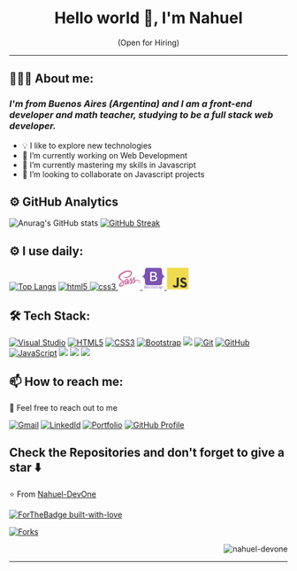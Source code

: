 <!--
All inbuilt themes :-
dark, radical, merko, gruvbox, tokyonight, onedark, cobalt, synthwave, highcontrast, dracula, github_dark
-->

<h1 align="center"> Hello world 👋, I'm Nahuel </h1>
<p align="center"> (Open for Hiring)</p>

***************************************************************

## 👨🏻‍💻 About me:

### *I'm from Buenos Aires (Argentina) and I am a front-end developer and math teacher, studying to be a full stack web developer.*

- 💡  I like to explore new technologies
- 🔭 I’m currently working on Web Development
- 🌱 I’m currently mastering my skills in Javascript  
- 👯 I’m looking to collaborate on Javascript projects

## ⚙️ GitHub Analytics
![Anurag's GitHub stats](https://github-readme-stats.vercel.app/api?username=nahuel-devone&show_icons=true&theme=github_dark)
[![GitHub Streak](https://github-readme-streak-stats.herokuapp.com?user=nahuel-devone&theme=holi-theme&hide_border=true&date_format=M%20j%5B%2C%20Y%5D)](https://git.io/streak-stats)

## ⚙️ I use daily: 
[![Top Langs](https://github-readme-stats.vercel.app/api/top-langs/?username=nahuel-devone&layout=compact&theme=github_dark&hide_border=true)](https://github.com/nahuel-devone)
<a href="https://developer.mozilla.org/en-US/docs/Web/HTML" target="_blank" rel="noreferrer"> <img src="https://cdn.jsdelivr.net/gh/devicons/devicon/icons/html5/html5-original-wordmark.svg" alt="html5" width="40" height="40"/> </a> <a href="https://developer.mozilla.org/en-US/docs/Web/CSS" target="_blank" rel="noreferrer"> <img src="https://cdn.jsdelivr.net/gh/devicons/devicon/icons/css3/css3-original-wordmark.svg" alt="css3" width="40" height="40"/> </a>
<a href="https://sass-lang.com" target="_blank"> <img src="https://raw.githubusercontent.com/devicons/devicon/master/icons/sass/sass-original.svg" alt="sass" width="40" height="40"/> </a>
<a href="https://getbootstrap.com" target="_blank"> <img src="https://raw.githubusercontent.com/devicons/devicon/master/icons/bootstrap/bootstrap-plain-wordmark.svg" alt="bootstrap" width="40" height="40"/> </a>
<a href="https://developer.mozilla.org/en-US/docs/Web/JavaScript" target="_blank" rel="noreferrer"> <img src="https://raw.githubusercontent.com/devicons/devicon/master/icons/javascript/javascript-original.svg" alt="javascript" width="40" height="40"/> </a> 

## 🛠 Tech Stack:

[![Visual Studio](https://img.shields.io/badge/-007ACC?style=flat&logo=Visual-Studio-Code&logoColor=white&link=https://code.visualstudio.com/)](https://code.visualstudio.com/)
[![HTML5](https://img.shields.io/badge/-HTML5-E34F26?style=flat&logo=html5&logoColor=white&link=https://developer.mozilla.org/es/docs/Glossary/HTML5)](https://developer.mozilla.org/es/docs/Glossary/HTML5)
[![CSS3](https://img.shields.io/badge/-CSS3-1572B6?style=flat&logo=css3&link=https://developer.mozilla.org/es/docs/Web/CSS)](https://developer.mozilla.org/es/docs/Web/CSS)
[![Bootstrap](https://img.shields.io/badge/-Bootstrap-purple?style=flat&logo=bootstrap&link=https://getbootstrap.com/)](https://getbootstrap.com/)
<img src="https://img.shields.io/badge/-Sass-cc6699?style=flat&logo=sass&logoColor=ffffff">
[![Git](https://img.shields.io/badge/-Git-23272d?style=flat&logo=git&link=https://git-scm.com/)](https://git-scm.com/)
[![GitHub](https://img.shields.io/badge/-GitHub-23272d?style=flat&logo=github&link=https://github.com/Nahuel-DevOne)](https://github.com/Nahuel-DevOne)
[![JavaScript](https://img.shields.io/badge/-JavaScript-23272d?style=flat&logo=javascript&link=https://developer.mozilla.org/es/docs/Web/JavaScript)](https://developer.mozilla.org/es/docs/Web/JavaScript)
<img src="https://img.shields.io/badge/-React-23272d?style=flat&logo=react&logoColor=00c8ff">
<img src="https://img.shields.io/badge/-Firebase-FFA611?style=flat&logo=firebase&logoColor=FFFFFF">
<img src="https://img.shields.io/badge/-Node.js-3C873A?style=flat&logo=Node.js&logoColor=white">

## 📫 How to reach me:
💬  Feel free to reach out to me

[![Gmail](https://img.shields.io/badge/-GMAIL-D14836?style=for-the-badge&logo=gmail&logoColor=white)](mailto:nahuel.developer1@gmail.com)
[![LinkedId](https://img.shields.io/badge/LinkedIn-informational?style=for-the-badge&logo=linkedin&logoColor=fff&color=0077B5)](https://www.linkedin.com/in/nahuel-developer/)
[![Portfolio](https://img.shields.io/badge/Portfolio-informational?style=for-the-badge&logo=Portfolio&logoColor=fff&color=23272d)](https://github.com/https://nahuel-devone.github.io/portfolio/)
[![GitHub Profile](https://img.shields.io/badge/GitHub-informational?style=for-the-badge&logo=GitHub&logoColor=fff&color=grey)](https://github.com/Nahuel-DevOne)

## **Check the Repositories and don't forget to give a star** ⬇️

:star: From [Nahuel-DevOne](https://github.com/Nahuel-DevOne)

[![ForTheBadge built-with-love](http://ForTheBadge.com/images/badges/built-with-love.svg)](https://GitHub.com/Nahuel-Devone/)


[![Forks][forks-shield]][forks-url]

<!--Contador de visitas-->
<p align="right"> <img src="https://komarev.com/ghpvc/?username=nahuel-devone&label=Profile%20views&color=blue&style=plastic" alt="nahuel-devone" /> </p>

***************************************************************
<!-- MARKDOWN LINKS & IMAGES -->
<!-- https://www.markdownguide.org/basic-syntax/#reference-style-links -->
[forks-shield]: https://img.shields.io/github/forks/nahuel-devone/ReadMeTemplate?style=for-the-badge
[forks-url]: https://github.com/nahuel-devone/ReadMeTemplate/network/members
